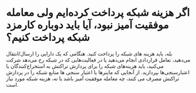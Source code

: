 # اگر هزینه شبکه پرداخت کرده‌ایم ولی معامله موفقیت آمیز نبود، آیا باید دوباره کارمزد شبکه پرداخت کنیم؟

بله، باید هزینه های شبکه را پرداخت کنید. هنگامی که یک دارایی را ارسال/انتقال می‌دهید، تعامل قراردادی انجام می‌دهید یا در فعالیت‌هایی که در شبکه رخ می‌دهد شرکت می‌کنید، باید هزینه‌های شبکه را برای پردازش تراکنش به استخراج‌کنندگان یا اعتبارسنجی‌ها بپردازید. از آنجایی که ماینرها یا اعتبار سنجی ها منابع شبکه را در پردازش تراکنش مصرف می کنند، چه معامله موفقیت آمیز باشد یا نه، هزینه شبکه مورد نیاز است.
